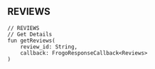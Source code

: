 ## REVIEWS

    // REVIEWS
    // Get Details
    fun getReviews(
        review_id: String,
        callback: FrogoResponseCallback<Reviews>
    )
